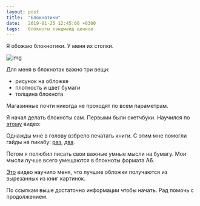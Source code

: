 ```yaml
---
layout: post
title:  "Блокнотики"
date:   2019-01-25 12:45:00 +0300
tags:   блокноты хэндмейд ценное
---
```


Я обожаю блокнотики. У меня их стопки. 

![img](https://pp.userapi.com/c850336/v850336837/a7a7b/9AhGFCNpDNg.jpg)

<!--excerpt-->

Для меня в блокнотах важно три вещи:
- рисунок на обложке 
- плотность и цвет бумаги 
- толщина блокнота

Магазинные почти никогда не проходят по всем параметрам. 

Я начал делать блокноты сам. Первыми были скетчбуки. Научился по [этому](https://m.youtube.com/watch?v=S2FRKbQI2kY) видео: 

Однажды мне в голову взбрело печатать книги. С этим мне помогли гайды на пикабу: [раз](https://pikabu.ru/story/kniga_svoimi_rukami_1956038), [два](https://pikabu.ru/story/gayd_po_sozdaniyu_knigi_4874626). 

Потом я полюбил писать свои важные умные мысли на бумагу. Мои мысли лучше всего умещаются в блокноты формата А6. 

[Это](https://youtu.be/H6A1VB99eRo) видео научило меня, что лучшие обложки получаются из вырезанных из книг картинок. 

По ссылкам выше достаточно информации чтобы начать. Рад помочь с продолжением.
